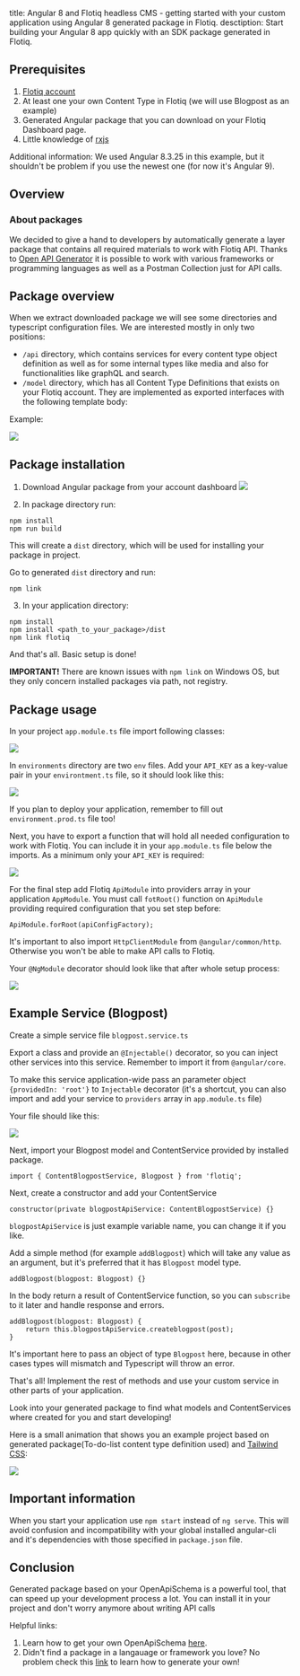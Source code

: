 title: Angular 8 and Flotiq headless CMS - getting started with your custom application using Angular 8 generated package in Flotiq.
desctiption: Start building your Angular 8 app quickly with an SDK package generated in Flotiq.


## Prerequisites

1. [Flotiq account](https://editor.flotiq.com)
2. At least one your own Content Type in Flotiq (we will use Blogpost as an example)
3. Generated Angular package that you can download on your Flotiq Dashboard page.
4. Little knowledge of [rxjs](https://angular.io/guide/rx-library)

Additional information: We used Angular 8.3.25 in this example, but it shouldn't be problem if you use the newest one (for now it's Angular 9).

## Overview

### About packages

We decided to give a hand to developers by automatically generate a layer package that contains all required materials to work with Flotiq API. Thanks to [Open API Generator](https://github.com/OpenAPITools/openapi-generator) it is possible to work with various frameworks or programming languages as well as a Postman Collection just for API calls.

## Package overview

When we extract downloaded package we will see some directories and typescript configuration files. We are interested mostly in only two positions:

*    `/api` directory, which contains services for every content type object definition as well as for some internal types like media and also for functionalities like graphQL and search.
*    `/model` directory, which has all Content Type Definitions that exists on your Flotiq account. They are implemented as exported interfaces with the following template body:

Example: 

![](images/angular_sdk_1.png)


## Package installation

1. Download Angular package from your account dashboard ![](images/angular_sdk_2.png)


2. In package directory run:
```
npm install
npm run build
```


This will create a `dist` directory, which will be used for installing your package in project.

Go to generated `dist` directory and run:
```
npm link
```
    

3. In your application directory:
```
npm install
npm install <path_to_your_package>/dist
npm link flotiq
```


And that's all. Basic setup is done!

**IMPORTANT!** There are known issues with `npm link` on Windows OS, but they only concern installed packages via path, not registry.

## Package usage

In your project `app.module.ts` file import following classes:

![](images/angular_sdk_3.png)


In `environments` directory are two `env` files. Add your `API_KEY` as a key-value pair in your `environtment.ts` file, so it should look like this:

![](images/angular_sdk_4.png)


If you plan to deploy your application, remember to fill out `environment.prod.ts` file too!

Next, you have to export a function that will hold all needed configuration to work with Flotiq. You can include it in your `app.module.ts` file below the imports. As a minimum only your `API_KEY` is required:

![](images/angular_sdk_5.png)

For the final step add Flotiq `ApiModule` into providers array in your application `AppModule`. You must call `fotRoot()` function on `ApiModule` providing required configuration that you set step before:

```
ApiModule.forRoot(apiConfigFactory);
```

It's important to also import `HttpClientModule` from `@angular/common/http`. Otherwise you won't be able to make API calls to Flotiq.


Your `@NgModule` decorator should look like that after whole setup process:

![](images/angular_sdk_6.png)



## Example Service (Blogpost)

Create a simple service file `blogpost.service.ts`

Export a class and provide an `@Injectable()` decorator, so you can inject other services into this service. Remember to import it from `@angular/core`.

To make this service application-wide pass an parameter object `{providedIn: 'root'}` to `Injectable` decorator (it's a shortcut, you can also import and add your service to `providers` array in `app.module.ts` file)

Your file should like this:

![](images/angular_sdk_7.png)


Next, import your Blogpost model and ContentService provided by installed package. 

```
import { ContentBlogpostService, Blogpost } from 'flotiq';
```

Next, create a constructor and add your ContentService

```
constructor(private blogpostApiService: ContentBlogpostService) {}
```

`blogpostApiService` is just example variable name, you can change it if you like.


Add a simple method (for example `addBlogpost`) which will take any value as an argument, but it's preferred that it has `Blogpost` model type.

```
addBlogpost(blogpost: Blogpost) {}
```

In the body return a result of ContentService function, so you can `subscribe` to it later and handle response and errors.

```
addBlogpost(blogpost: Blogpost) {
    return this.blogpostApiService.createblogpost(post);
}
```

It's important here to pass an object of type `Blogpost` here, because in other cases types will mismatch and Typescript will throw an error.

That's all! Implement the rest of methods and use your custom service in other parts of your application.

Look into your generated package to find what models and ContentServices where created for you and start developing!

Here is a small animation that shows you an example project based on generated package(To-do-list content type definition used) and [Tailwind CSS](https://tailwindcss.com/):

![](images/angular_sdk_8.gif)


## Important information

When you start your application use `npm start` instead of `ng serve`. This will avoid confusion and incompatibility with your global installed angular-cli and it's dependencies with those specified in `package.json` file.

## Conclusion

Generated package based on your OpenApiSchema is a powerful tool, that can speed up your development process a lot. You can install it in your project and don't worry anymore about writing API calls

Helpful links:
1. Learn how to get your own OpenApiSchema [here](https://flotiq.com/docs/API/open-api-schema/).
2. Didn't find a package in a langauage or framework you love? No problem check this [link](https://flotiq.com/docs/API/generate-package/) to learn how to generate your own!


